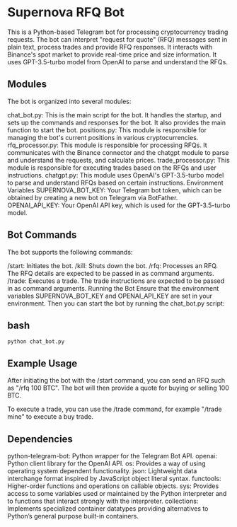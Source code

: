 # Supernova RFQ Bot
This is a Python-based Telegram bot for processing cryptocurrency trading requests. The bot can interpret "request for quote" (RFQ) messages sent in plain text, process trades and provide RFQ responses. It interacts with Binance's spot market to provide real-time price and size information. It uses GPT-3.5-turbo model from OpenAI to parse and understand the RFQs.

## Modules
The bot is organized into several modules:

chat_bot.py: This is the main script for the bot. It handles the startup, and sets up the commands and responses for the bot. It also provides the main function to start the bot.
positions.py: This module is responsible for managing the bot's current positions in various cryptocurrencies.
rfq_processor.py: This module is responsible for processing RFQs. It communicates with the Binance connector and the chatgpt module to parse and understand the requests, and calculate prices.
trade_processor.py: This module is responsible for executing trades based on the RFQs and user instructions.
chatgpt.py: This module uses OpenAI's GPT-3.5-turbo model to parse and understand RFQs based on certain instructions.
Environment Variables
SUPERNOVA_BOT_KEY: Your Telegram bot token, which can be obtained by creating a new bot on Telegram via BotFather.
OPENAI_API_KEY: Your OpenAI API key, which is used for the GPT-3.5-turbo model.
## Bot Commands
The bot supports the following commands:

/start: Initiates the bot.
/kill: Shuts down the bot.
/rfq: Processes an RFQ. The RFQ details are expected to be passed in as command arguments.
/trade: Executes a trade. The trade instructions are expected to be passed in as command arguments.
Running the Bot
Ensure that the environment variables SUPERNOVA_BOT_KEY and OPENAI_API_KEY are set in your environment. Then you can start the bot by running the chat_bot.py script:

## bash
```
python chat_bot.py
```
## Example Usage
After initiating the bot with the /start command, you can send an RFQ such as "/rfq 100 BTC". The bot will then provide a quote for buying or selling 100 BTC.

To execute a trade, you can use the /trade command, for example "/trade mine" to execute a buy trade.

## Dependencies
python-telegram-bot: Python wrapper for the Telegram Bot API.
openai: Python client library for the OpenAI API.
os: Provides a way of using operating system dependent functionality.
json: Lightweight data interchange format inspired by JavaScript object literal syntax.
functools: Higher-order functions and operations on callable objects.
sys: Provides access to some variables used or maintained by the Python interpreter and to functions that interact strongly with the interpreter.
collections: Implements specialized container datatypes providing alternatives to Python’s general purpose built-in containers.
